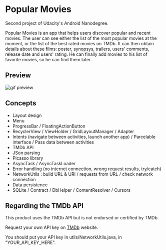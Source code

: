 # Popular Movies

Second project of Udacity's Android Nanodegree.

Popular Movies is an app that helps users discover popular and recent movies. The user can see either the list of the most popular movies at the moment, or the list of the best rated movies on TMDb. It can then obtain details about these films: poster, synopsys, trailers, users' comments, release date and users' rating. He can finally add movies to his list of favorite movies, so he can find them later.

## Preview

![gif preview](https://github.com/maphdev/GDND_Popular_Movies/blob/master/preview.gif)

## Concepts

- Layout design
- Menu
- ProgressBar / FloatingActionButton
- RecyclerView / ViewHolder / GridLayoutManager / Adapter
- Intents (navigate between activities, launch another app) / Parcelable interface / Pass data between activities
- TMDb API
- JSon parsing
- Picasso library
- AsyncTask / AsyncTaskLoader
- Error handling (no internet connection, wrong request results, try/catch)
- NetworkUtils : build URL & URI / requests from URL / check network connection
- Data persistence
- SQLite / Contract / DbHelper / ContentResolver / Cursors

## Regarding the TMDb API

This product uses the TMDb API but is not endorsed or certified by TMDb.

Request your own API key on [TMDb](https://www.themoviedb.org/) website.

You should put your API key in utils/NetworkUtils.java, in "YOUR_API_KEY_HERE".

